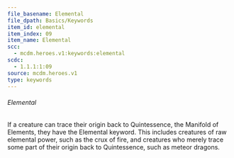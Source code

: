 ```yaml
---
file_basename: Elemental
file_dpath: Basics/Keywords
item_id: elemental
item_index: 09
item_name: Elemental
scc:
  - mcdm.heroes.v1:keywords:elemental
scdc:
  - 1.1.1:1:09
source: mcdm.heroes.v1
type: keywords
---
```


###### Elemental

If a creature can trace their origin back to Quintessence, the Manifold of Elements, they have the Elemental keyword. This includes creatures of raw elemental power, such as the crux of fire, and creatures who merely trace some part of their origin back to Quintessence, such as meteor dragons.
